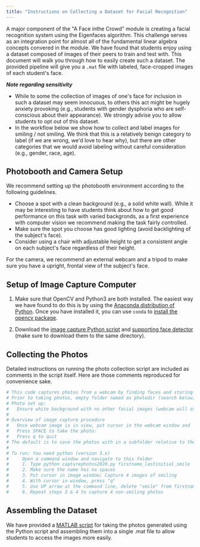 ```yaml
---
title: "Instructions on Collecting a Dataset for Facial Recognition"
---
```


A major component of the "A Face inthe Crowd" module is creating a facial recognition system using the Eigenfaces algorithm.  This challenge serves as an integration point for almost all of the fundamental linear algebra concepts convered in the module.  We have found that students enjoy using a dataset composed of images of their peers to train and test with.  This document will walk you through how to easily create such a dataset.  The provided pipeline will give you a ``.mat`` file with labeled, face-cropped images of each student's face.

***Note regarding sensitivity***

* While to some the collection of images of one's face for inclusion in such a dataset may seem innocuous, to others this act might be hugely anxiety provoking (e.g., students with gender dysphoria who are self-conscious about their appearance).  We strongly advise you to allow students to opt out of this dataset.
* In the workflow below we show how to collect and label images for smiling / not smiling.  We think that this is a relatively benign category to label (if we are wrong, we'd love to hear why), but there are other categories that we would avoid labeling without careful consideration (e.g., gender, race, age).

## Photobooth and Camera Setup

We recommend setting up the photobooth environment according to the following guidelines.
* Choose a spot with a clean background (e.g., a solid white wall).  While it may be interesting to have students think about how to get good performance on this task with varied backgronds, as a first experience with computer vision we recommend making the task fairly controlled.
* Make sure the spot you choose has good lighting (avoid backlighting of the subject's face).
* Consider using a chair with adjustable height to get a consistent angle on each subject's face regardless of their height.

For the camera, we recommend an external webcam and a tripod to make sure you have a upright, frontal view of the subject's face.

## Setup of Image Capture Computer

1. Make sure that OpenCV and Python3 are both installed.  The easiest way we have found to do this is by using the [Anaconda distribution of Python](https://www.anaconda.com/products/individual).  Once you have installed it, you can use ``conda`` to [install the opencv package](https://anaconda.org/conda-forge/opencv).

2. Download the [image capture Python script](supporting_files/capturephotos2020.py) and [supporting face detector](supporting_files/haarcascade_frontalface_alt.xml) (make sure to download them to the same directory).

## Collecting the Photos

Detailed instructions on running the photo collection script are included as comments in the script itself.  Here are those comments reproduced for convenience sake.

```python
# This code captures photos from a webcam by finding faces and storing them as 256x256 pngs
# Prior to taking photos, empty folder named as photodir (search below)
# Photo set up:
#   Ensure white background with no other facial images (webcam will otherwise capture images from posters)
#
# Overview of image capture procedure
#   Once webcam image is in view, put cursor in the webcam window and
#   Press SPACE to take the photo:
#   Press q to quit
# The default is to save the photos with in a subfolder relative to the capture code, name stored in photodir
#
# To run: You need python (version 3.x)
#     Open a command window and navigate to this folder
#     1. Type python capturephotos2020.py firstname_lastinitial_smile
#     2. Make sure the name has no spaces
#     3. Put cursor in image window; Capture 4 images of smiling
#     4. With cursor in window, press "q"
#     5. Use UP arrow at the command line, delete "smile" from firstname_lastinitial_smile
#     6. Repeat steps 3 & 4 to capture 4 non-smiling photos
```

## Assembling the Dataset

We have provided a [MATLAB script](supporting_files/createclassdata2020.m) for taking the photos generated using the Python script and assembling them into a single .mat file to allow students to access the images more easily.
